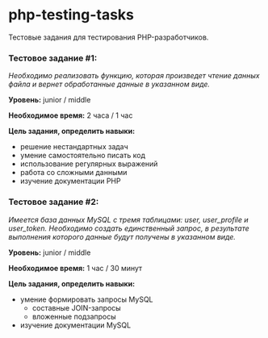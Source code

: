 # php-testing-tasks
Тестовые задания для тестирования PHP-разработчиков.


### Тестовое задание #1:
_Необходимо реализовать функцию, которая произведет чтение данных файла и вернет обработанные данные в указанном виде._


**Уровень:** junior / middle


**Необходимое время:** 2 часа / 1 час


**Цель задания, определить навыки:**
* решение нестандартных задач
* умение самостоятельно писать код
* использование регулярных выражений
* работа со сложными данными
* изучение документации PHP


### Тестовое задание #2:
_Имеется база данных MySQL с тремя таблицами: user, user_profile и user_token. Необходимо создать единственный запрос, в результате выполнения которого данные будут получены в указанном виде._


**Уровень:** junior / middle


**Необходимое время:** 1 час / 30 минут


**Цель задания, определить навыки:**
* умение формировать запросы MySQL
    - составные JOIN-запросы
    - вложенные подзапросы
* изучение документации MySQL